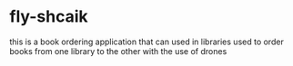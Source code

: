 # fly-shcaik
this is a book ordering application that can used in libraries used to order books from one library to the other with the use of drones
